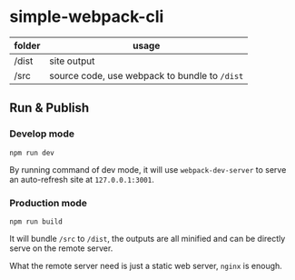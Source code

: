 # simple-webpack-cli

folder | usage
-------|-------
/dist | site output
/src | source code, use webpack to bundle to ``/dist``

## Run & Publish

### Develop mode

```
npm run dev
```

By running command of dev mode, it will use ``webpack-dev-server`` to serve an auto-refresh site at ``127.0.0.1:3001``.

### Production mode

```
npm run build
```

It will bundle ``/src`` to ``/dist``, the outputs are all minified and can be directly serve on the remote server.

What the remote server need is just a static web server, ``nginx`` is enough.
